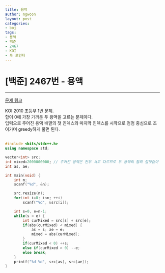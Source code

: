 ```yaml
---
title: 용액
author: ngwoon
layout: post
categories:
- boj
tags:
- 용액
- 백준
- 2467
- KOI
- 투 포인터
---
```


# [백준] 2467번 - 용액
- - -

[문제 링크](https://www.acmicpc.net/problem/2467)


KOI 2010 초등부 1번 문제.<br/>
합이 0에 가장 가까운 두 용액을 고르는 문제이다.<br/>
입력으로 주어진 용액 배열의 첫 인덱스와 마지막 인덱스를 시작으로 점점 중심으로 조여가며 greedy하게 풀면 된다.<br/>
<br/>

```cpp
#include <bits/stdc++.h>
using namespace std;

vector<int> src;
int mixed=2000000000; // 주어진 용액은 전부 서로 다르므로 두 용액의 합의 절댓값이 20억을 넘을 수 없다. 
int as, ae;

int main(void) {
    int n;
    scanf("%d", &n);

    src.resize(n);
    for(int i=0; i<n; ++i)
        scanf("%d", &src[i]);

    int s=0, e=n-1;
    while(s < e) {
        int curMixed = src[s] + src[e];
        if(abs(curMixed) < mixed) {
            as = s; ae = e;
            mixed = abs(curMixed);
        }
        if(curMixed < 0) ++s;
        else if(curMixed > 0) --e;
        else break;
    }
    printf("%d %d", src[as], src[ae]);
}
```